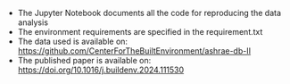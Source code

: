 - The Jupyter Notebook documents all the code for reproducing the data analysis
- The environment requirements are specified in the requirement.txt
- The data used is available on: https://github.com/CenterForTheBuiltEnvironment/ashrae-db-II
- The published paper is available on: https://doi.org/10.1016/j.buildenv.2024.111530
